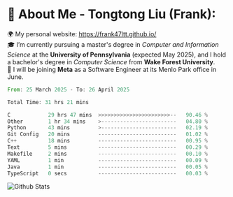 # 💫 About Me - Tongtong Liu (Frank):
🌍 My personal website: https://frank47ltt.github.io/  
🎓 I’m currently pursuing a master's degree in *Computer and Information Science* at the **University of Pennsylvania** (expected May 2025), and I hold a bachelor's degree in *Computer Science* from **Wake Forest University**.  
💼 I will be joining **Meta** as a Software Engineer at its Menlo Park office in June.  


<!--START_SECTION:waka-->

```rust
From: 25 March 2025 - To: 26 April 2025

Total Time: 31 hrs 21 mins

C            29 hrs 47 mins  >>>>>>>>>>>>>>>>>>>>>>>--   90.46 %
Other        1 hr 34 mins    >------------------------   04.80 %
Python       43 mins         >------------------------   02.19 %
Git Config   20 mins         -------------------------   01.02 %
C++          18 mins         -------------------------   00.95 %
Text         5 mins          -------------------------   00.29 %
Makefile     2 mins          -------------------------   00.10 %
YAML         1 min           -------------------------   00.09 %
Java         1 min           -------------------------   00.05 %
TypeScript   0 secs          -------------------------   00.03 %
```

<!--END_SECTION:waka-->


![Github Stats](https://github-readme-stats.vercel.app/api?username=frank47ltt&count_private=true&show_icons=true&include_all_commits=true)
